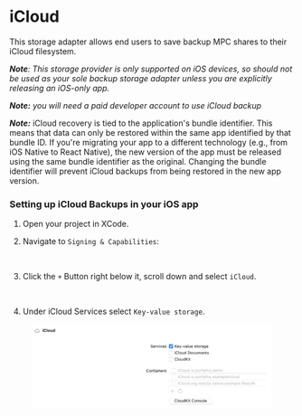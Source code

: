 # iCloud

This storage adapter allows end users to save backup MPC shares to their iCloud filesystem.

_**Note**: This storage provider is only supported on iOS devices, so should not be used as your sole backup storage adapter unless you are explicitly releasing an iOS-only app._

_**Note:** you will need a paid developer account to use iCloud backup_&#x20;

_**Note:**_ iCloud recovery is tied to the application's bundle identifier. This means that data can only be restored within the same app identified by that bundle ID. If you're migrating your app to a different technology (e.g., from iOS Native to React Native), the new version of the app must be released using the same bundle identifier as the original. Changing the bundle identifier will prevent iCloud backups from being restored in the new app version.

### Setting up iCloud Backups in your iOS app

1. Open your project in XCode.
2.  Navigate to `Signing & Capabilities`:&#x20;

    <div data-full-width="true"><figure><img src="https://user-images.githubusercontent.com/165256/187792977-8e2b4388-f276-40ea-a835-3cf05183b8d9.png" alt=""><figcaption></figcaption></figure></div>
3.  Click the `+` Button right below it, scroll down and select `iCloud`.

    <figure><img src="https://user-images.githubusercontent.com/165256/187793954-e94496b8-0b7f-47c7-9117-92c31bf79c67.png" alt=""><figcaption></figcaption></figure>
4. Under iCloud Services select `Key-value storage`.

<figure><img src="../../.gitbook/assets/Screen Shot 2022-11-09 at 8.05.20 PM.png" alt=""><figcaption></figcaption></figure>
